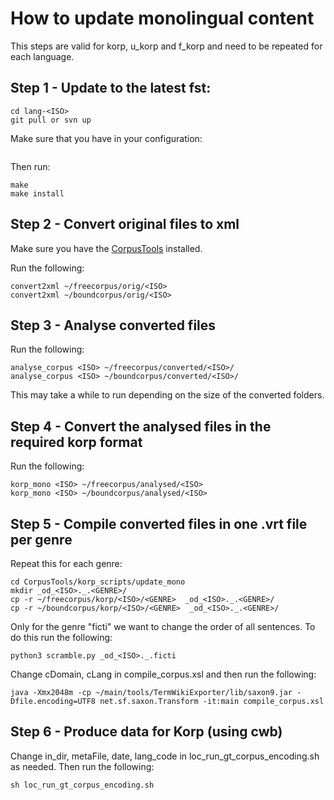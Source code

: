 # How to update monolingual content

This steps are valid for korp, u_korp and f_korp and need to be repeated for each language.

## Step 1 - Update to the latest fst:

```
cd lang-<ISO>
git pull or svn up
```
Make sure that you have in your configuration:
```./configure --prefix=/Users/<USERNAME>/.local
```

Then run:
```
make
make install
```

## Step 2 - Convert original files to xml

Make sure you have the [CorpusTools](https://giellalt.github.io/ling/CorpusTools.html#) installed.

Run the following:
```
convert2xml ~/freecorpus/orig/<ISO>
convert2xml ~/boundcorpus/orig/<ISO>
```

## Step 3 - Analyse converted files

Run the following:
```
analyse_corpus <ISO> ~/freecorpus/converted/<ISO>/
analyse_corpus <ISO> ~/boundcorpus/converted/<ISO>/
```

This may take a while to run depending on the size of the converted folders.

## Step 4 - Convert the analysed files in the required korp format

Run the following:
```
korp_mono <ISO> ~/freecorpus/analysed/<ISO>
korp_mono <ISO> ~/boundcorpus/analysed/<ISO>
```

## Step 5 - Compile converted files in one .vrt file per genre

Repeat this for each genre:
```
cd CorpusTools/korp_scripts/update_mono
mkdir _od_<ISO>._.<GENRE>/
cp -r ~/freecorpus/korp/<ISO>/<GENRE>  _od_<ISO>._.<GENRE>/
cp -r ~/boundcorpus/korp/<ISO>/<GENRE>  _od_<ISO>._.<GENRE>/
```

Only for the genre "ficti" we want to change the order of all sentences. To do this run the following:
```
python3 scramble.py _od_<ISO>._.ficti
```

Change cDomain, cLang in compile_corpus.xsl and then run the following:
```
java -Xmx2048m -cp ~/main/tools/TermWikiExporter/lib/saxon9.jar -Dfile.encoding=UTF8 net.sf.saxon.Transform -it:main compile_corpus.xsl
```

## Step 6 - Produce data for Korp (using cwb)

Change in_dir, metaFile, date, lang_code in loc_run_gt_corpus_encoding.sh as needed.
Then run the following:
```
sh loc_run_gt_corpus_encoding.sh
```
